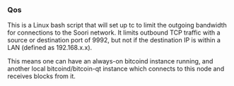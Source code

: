### Qos ###

This is a Linux bash script that will set up tc to limit the outgoing bandwidth for connections to the Soori network. It limits outbound TCP traffic with a source or destination port of 9992, but not if the destination IP is within a LAN (defined as 192.168.x.x).

This means one can have an always-on bitcoind instance running, and another local bitcoind/bitcoin-qt instance which connects to this node and receives blocks from it.
